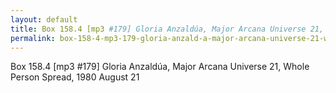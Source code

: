 ```yaml
---
layout: default
title: Box 158.4 [mp3 #179] Gloria Anzaldúa, Major Arcana Universe 21, Whole Person Spread, 1980 August 21
permalink: box-158-4-mp3-179-gloria-anzald-a-major-arcana-universe-21-whole-person-spread-1980-august-21
---
```

<!-- Add an essay or interpretive material below this line,
using HTML or markdown.  Do not modify this file above this line -->
Box 158.4 [mp3 #179] Gloria Anzaldúa, Major Arcana Universe 21, Whole Person Spread, 1980 August 21
